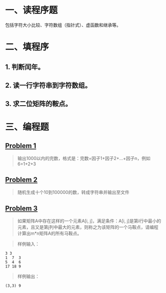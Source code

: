 # 一、读程序题
包括字符大小比较、字符数组（指针式）、虚函数和继承等。

# 二、填程序
## 1. 判断闰年。
## 2. 读一行字符串到字符数组。
## 3. 求二位矩阵的鞍点。

# 三、编程题
## [Problem 1](1/1.cpp)
> 输出1000以内的完数，格式是：完数=因子1+因子2+...+因子n，例如6=1+2+3
## [Problem 2](2/2.cpp)
> 随机生成十个10到100000的数，转成字符串并输出至文件
## [Problem 3](3/3.cpp)
> 如果矩阵A中存在这样的一个元素A[i, j]，满足条件：A[i, j]是第i行中最小的元素，且又是第j列中最大的元素，则称之为该矩阵的一个马鞍点，请编程计算出m*n矩阵A的所有马鞍点。

> 样例输入：

```
3 3
1  7  3
5  4  6
17 18 9
```
> 样例输出：

```
(3,3) 9
```